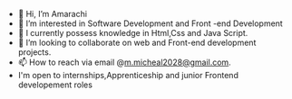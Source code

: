 - 👋 Hi, I’m Amarachi 
- 👀 I’m interested in Software Development and Front -end Development
- 🌱 I currently possess knowledge in Html,Css and Java Script.
- 💞️ I’m looking to collaborate on web and Front-end development projects.
- 📫 How to reach via email @m.micheal2028@gmail.com.
- I'm open to internships,Apprenticeship and junior Frontend developement roles
<!---
Mmicheal71/Mmicheal71 is a ✨ special ✨ repository because its `README.md` (this file) appears on your GitHub profile.
You can click the Preview link to take a look at your changes.
--->
